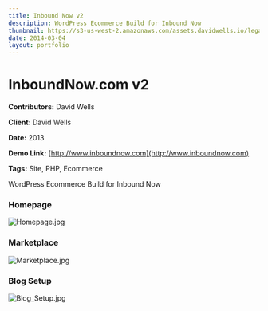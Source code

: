 ```yaml
---
title: Inbound Now v2
description: WordPress Ecommerce Build for Inbound Now
thumbnail: https://s3-us-west-2.amazonaws.com/assets.davidwells.io/legacy/2015/03/1425428730_Homepage.jpg
date: 2014-03-04
layout: portfolio
---
```


# InboundNow.com v2

**Contributors:** David Wells

**Client:** David Wells

**Date:** 2013

**Demo Link:** [http://www.inboundnow.com](http://www.inboundnow.com)

**Tags:** Site, PHP, Ecommerce

WordPress Ecommerce Build for Inbound Now

### Homepage

![](https://s3-us-west-2.amazonaws.com/assets.davidwells.io/work/inbound-now-site-v2-Homepage.jpg "Homepage.jpg")

### Marketplace

![](https://s3-us-west-2.amazonaws.com/assets.davidwells.io/work/inbound-now-site-v2-Marketplace.jpg "Marketplace.jpg")

### Blog Setup

![](https://s3-us-west-2.amazonaws.com/assets.davidwells.io/work/inbound-now-site-v2-Blog_Setup.jpg "Blog_Setup.jpg")
